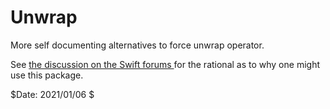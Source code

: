# Unwrap

More self documenting alternatives to force unwrap operator.

See [the discussion on the Swift forums ](https://forums.swift.org/t/moving-toward-deprecating-force-unwrap-from-swift/43455)
for the rational as to why one might use this package.

$Date: 2021/01/06 $
